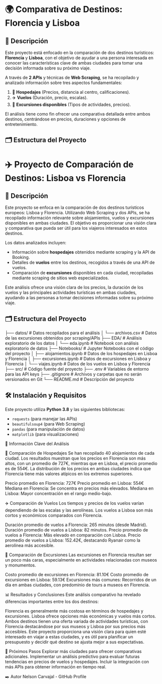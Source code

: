 # 🌍 Comparativa de Destinos: Florencia y Lisboa

## 📖 Descripción
Este proyecto está enfocado en la comparación de dos destinos turísticos: **Florencia** y **Lisboa**, con el objetivo de ayudar a una persona interesada en conocer las características clave de ambas ciudades para tomar una decisión informada sobre su próximo viaje.

A través de **2 APIs** y técnicas de **Web Scraping**, se ha recopilado y analizado información sobre tres aspectos fundamentales:
1. 🏨 **Hospedajes** (Precios, distancia al centro, calificaciones).
2. ✈️ **Vuelos** (Duración, precio, escalas).
3. 🚶 **Excursiones disponibles** (Tipos de actividades, precios).

El análisis tiene como fin ofrecer una comparativa detallada entre ambos destinos, centrándose en precios, duraciones y opciones de entretenimiento.

## 🗂️ Estructura del Proyecto

# ✈️ Proyecto de Comparación de Destinos: Lisboa vs Florencia

## 📖 Descripción
Este proyecto se enfoca en la comparación de dos destinos turísticos europeos: Lisboa y Florencia. Utilizando Web Scraping y dos APIs, se ha recopilado información relevante sobre alojamientos, vuelos y excursiones disponibles en ambas ciudades. El objetivo es proporcionar una visión clara y comparativa que pueda ser útil para los viajeros interesados en estos destinos.

Los datos analizados incluyen:
- Información sobre **hospedajes** obtenidos mediante scraping y la API de Booking.
- Detalles de **vuelos** entre los destinos, recogidos a través de una API de vuelos.
- Comparación de **excursiones** disponibles en cada ciudad, recopiladas mediante scraping de sitios web especializados.

Este análisis ofrece una visión clara de los precios, la duración de los vuelos y las principales actividades turísticas en ambas ciudades, ayudando a las personas a tomar decisiones informadas sobre su próximo viaje.

## 🗂️ Estructura del Proyecto
├── datos/             # Datos recopilados para el análisis
│   └── archivos.csv    # Datos de las excursiones obtenidos por scraping/APIs
├── EDA/               # Análisis exploratorio de los datos
│   └── eda.ipynb         # Notebook con análisis exploratorio de datos
├── Notebooks/         # Jupyter Notebooks con el código del proyecto
│   ├── alojamientos.ipynb   # Datos de los hospedajes en Lisboa y Florencia
│   ├── excursiones.ipynb   # Datos de excursiones en Lisboa y Florencia
│   └── viajes.ipynb    # Datos de los vuelos en Lisboa y Florencia
├── src/               # Código fuente del proyecto
├── .env               # Variables de entorno para las API keys
├── .gitignore         # Archivos y carpetas que no serán versionados en Git
└── README.md          # Descripción del proyecto

## 🛠️ Instalación y Requisitos
Este proyecto utiliza **Python 3.8** y las siguientes bibliotecas:

- `requests` (para manejar las APIs)
- `beautifulsoup4` (para Web Scraping)
- `pandas` (para manipulación de datos)
- `matplotlib` (para visualizaciones)

🌟 Información Clave del Análisis

🏨 Comparación de Hospedajes
Se han recopilado 40 alojamientos de cada ciudad. Los resultados muestran que los precios en Florencia son más altos, con un promedio de 727€, mientras que en Lisboa, el precio promedio es de 554€. La distribución de los precios en ambas ciudades indica que Florencia tiene más valores atípicos en los extremos superiores.

Precio promedio en Florencia: 727€
Precio promedio en Lisboa: 554€
Mediana en Florencia: Se concentra en precios más elevados.
Mediana en Lisboa: Mayor concentración en el rango medio-bajo.

✈️ Comparación de Vuelos
Los tiempos y precios de los vuelos varían dependiendo de las escalas y las aerolíneas. Los vuelos a Lisboa son más cortos y económicos comparados con Florencia.

Duración promedio de vuelos a Florencia: 265 minutos (desde Madrid).
Duración promedio de vuelos a Lisboa: 82 minutos.
Precio promedio de vuelos a Florencia: Más elevado en comparación con Lisboa.
Precio promedio de vuelos a Lisboa: 152.42€, destacando Ryanair como la aerolínea más accesible.

🚶 Comparación de Excursiones
Las excursiones en Florencia resultan ser un poco más caras, especialmente en actividades relacionadas con museos y monumentos.

Costo promedio de excursiones en Florencia: 81.10€
Costo promedio de excursiones en Lisboa: 59.13€
Excursiones más comunes: Recorridos de un día en ambas ciudades, con predominio de tours a museos en Florencia.

📊 Resultados y Conclusiones
Este análisis comparativo ha revelado diferencias importantes entre los dos destinos:

Florencia es generalmente más costosa en términos de hospedajes y excursiones.
Lisboa ofrece opciones más económicas y vuelos más cortos.
Ambos destinos tienen una oferta variada de actividades turísticas, con Florencia destacándose por sus museos y Lisboa por sus precios más accesibles.
Este proyecto proporciona una visión clara para quien esté interesado en viajar a estas ciudades, y es útil para planificar un presupuesto y decidir qué destino se ajusta mejor a sus expectativas.

🔄 Próximos Pasos
Explorar más ciudades para ofrecer comparativas adicionales.
Implementar un análisis predictivo para evaluar futuras tendencias en precios de vuelos y hospedajes.
Incluir la integración con más APIs para obtener información en tiempo real.

✒️ Autor
Nelson Carvajal - GitHub Profile
